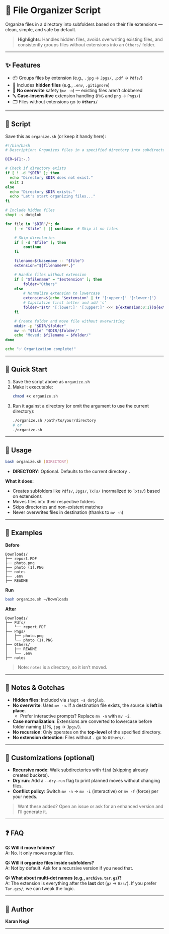 
# 📁 File Organizer Script

Organize files in a directory into subfolders based on their file extensions — clean, simple, and safe by default.

> **Highlights**: Handles hidden files, avoids overwriting existing files, and consistently groups files without extensions into an `Others/` folder.

---

## ✨ Features
- 📦 Groups files by extension (e.g., `.jpg` → `Jpgs/`, `.pdf` → `Pdfs/`)
- 👀 Includes **hidden files** (e.g., `.env`, `.gitignore`)
- 🛑 **No overwrite** safety (`mv -n`) — existing files aren’t clobbered
- 🔤 **Case-insensitive** extension handling (`PNG` and `png` → `Pngs/`)
- 🗂️ Files without extensions go to **`Others/`**

---

## 🧩 Script
Save this as `organize.sh` (or keep it handy here):

```bash
#!/bin/bash
# Description: Organizes files in a specified directory into subdirectories based on file extensions.

DIR=${1:-.}

# Check if directory exists
if [ ! -d "$DIR" ]; then
  echo "Directory $DIR does not exist."
  exit 1
else
  echo "Directory $DIR exists."
  echo "Let's start organizing files..."
fi

# Include hidden files
shopt -s dotglob

for file in "$DIR"/*; do
    [ -e "$file" ] || continue  # Skip if no files

    # Skip directories
    if [ -d "$file" ]; then
        continue
    fi

    filename=$(basename -- "$file")
    extension="${filename##*.}"

    # Handle files without extension
    if [ "$filename" = "$extension" ]; then
        folder="Others"
    else
        # Normalize extension to lowercase
        extension=$(echo "$extension" | tr '[:upper:]' '[:lower:]')
        # Capitalize first letter and add 's'
        folder="$(tr '[:lower:]' '[:upper:]' <<< ${extension:0:1})${extension:1}s"
    fi

    # Create folder and move file without overwriting
    mkdir -p "$DIR/$folder"
    mv -n "$file" "$DIR/$folder/"
    echo "Moved: $filename → $folder/"
done

echo "✅ Organization complete!"
```

---

## 🚀 Quick Start

1. Save the script above as `organize.sh`
2. Make it executable:
   ```bash
   chmod +x organize.sh
   ```
3. Run it against a directory (or omit the argument to use the current directory):
   ```bash
   ./organize.sh /path/to/your/directory
   # or
   ./organize.sh
   ```

---

## 📘 Usage
```bash
bash organize.sh [DIRECTORY]
```
- **DIRECTORY**: Optional. Defaults to the current directory `.`

**What it does:**
- Creates subfolders like `Pdfs/`, `Jpgs/`, `TxTs/` (normalized to `Txts/`) based on extensions
- Moves files into their respective folders
- Skips directories and non-existent matches
- Never overwrites files in destination (thanks to `mv -n`)

---

## 🧪 Examples

**Before**
```
Downloads/
├── report.PDF
├── photo.png
├── photo (1).PNG
├── notes
├── .env
├── README
```

**Run**
```bash
bash organize.sh ~/Downloads
```

**After**
```
Downloads/
├── Pdfs/
│   └── report.PDF
├── Pngs/
│   ├── photo.png
│   └── photo (1).PNG
├── Others/
│   ├── README
│   └── .env
├── notes
```
> Note: `notes` is a directory, so it isn’t moved.

---

## 📝 Notes & Gotchas
- **Hidden files**: Included via `shopt -s dotglob`.
- **No overwrite**: Uses `mv -n`. If a destination file exists, the source is **left in place**.
  - Prefer interactive prompts? Replace `mv -n` with `mv -i`.
- **Case normalization**: Extensions are converted to lowercase before folder naming (`JPG`, `jpg` → `Jpgs/`).
- **No recursion**: Only operates on the **top-level** of the specified directory.
- **No extension detection**: Files without `.` go to `Others/`.

---

## 🔧 Customizations (optional)
- **Recursive mode**: Walk subdirectories with `find` (skipping already created buckets).
- **Dry run**: Add a `--dry-run` flag to print planned moves without changing files.
- **Conflict policy**: Switch `mv -n` → `mv -i` (interactive) or `mv -f` (force) per your needs.

> Want these added? Open an issue or ask for an enhanced version and I’ll generate it.

---

## ❓ FAQ
**Q: Will it move folders?**  
A: No. It only moves regular files.

**Q: Will it organize files inside subfolders?**  
A: Not by default. Ask for a recursive version if you need that.

**Q: What about multi-dot names (e.g., `archive.tar.gz`)?**  
A: The extension is everything after the **last** dot (`gz` → `Gzs/`). If you prefer `Tar.gzs/`, we can tweak the logic.

---

## 👤 Author
**Karan Negi**

---

